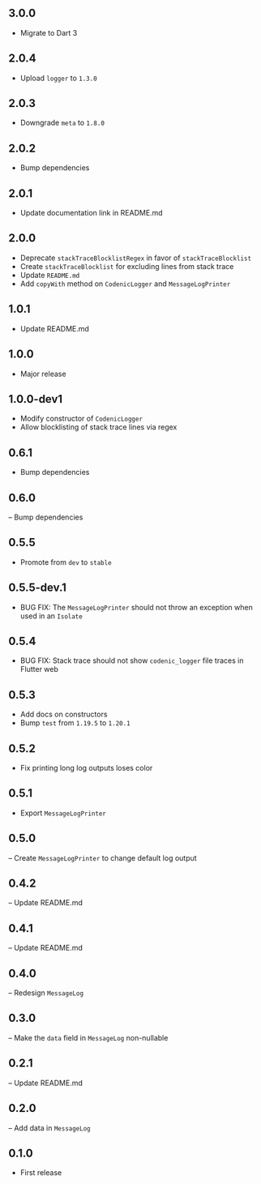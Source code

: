 ## 3.0.0
- Migrate to Dart 3

## 2.0.4
- Upload `logger` to `1.3.0`

## 2.0.3
- Downgrade `meta` to `1.8.0`

## 2.0.2
- Bump dependencies

## 2.0.1
- Update documentation link in README.md

## 2.0.0
- Deprecate `stackTraceBlocklistRegex` in favor of `stackTraceBlocklist`
- Create `stackTraceBlocklist` for excluding lines from stack trace
- Update `README.md`
- Add `copyWith` method on `CodenicLogger` and `MessageLogPrinter`

## 1.0.1
- Update README.md
## 1.0.0
- Major release

## 1.0.0-dev1
- Modify constructor of `CodenicLogger`
- Allow blocklisting of stack trace lines via regex
## 0.6.1
- Bump dependencies
## 0.6.0

– Bump dependencies

## 0.5.5

- Promote from `dev` to `stable`

## 0.5.5-dev.1

- BUG FIX: The `MessageLogPrinter` should not throw an exception when used in 
an `Isolate`

## 0.5.4

- BUG FIX: Stack trace should not show `codenic_logger` file traces in Flutter 
web

## 0.5.3

- Add docs on constructors
- Bump `test` from `1.19.5` to `1.20.1`

## 0.5.2

- Fix printing long log outputs loses color

## 0.5.1

- Export `MessageLogPrinter`

## 0.5.0

– Create `MessageLogPrinter` to change default log output

## 0.4.2

– Update README.md

## 0.4.1

– Update README.md

## 0.4.0

– Redesign `MessageLog`

## 0.3.0

– Make the `data` field in `MessageLog` non-nullable

## 0.2.1

– Update README.md

## 0.2.0

– Add data in `MessageLog`

## 0.1.0

- First release
